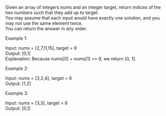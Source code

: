 Given an array of integers nums and an integer target, return indices of the two numbers such that they add up to target.</br>
You may assume that each input would have exactly one solution, and you may not use the same element twice.</br>
You can return the answer in any order.

Example 1:

Input: nums = [2,7,11,15], target = 9</br>
Output: [0,1]</br>
Explanation: Because nums[0] + nums[1] == 9, we return [0, 1].

Example 2:

Input: nums = [3,2,4], target = 6 </br>
Output: [1,2] </br>

Example 3:

Input: nums = [3,3], target = 6</br>
Output: [0,1]
